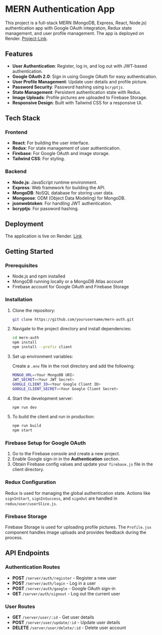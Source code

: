 # MERN Authentication App

This project is a full-stack MERN (MongoDB, Express, React, Node.js) authentication app with Google OAuth integration, Redux state management, and user profile management. The app is deployed on Render. [Project-Link](https://mern-auth-389v.onrender.com).

## Features

- **User Authentication**: Register, log in, and log out with JWT-based authentication.
- **Google OAuth 2.0**: Sign in using Google OAuth for easy authentication.
- **User Profile Management**: Update user details and profile picture.
- **Password Security**: Password hashing using `bcryptjs`.
- **State Management**: Persistent authentication state with Redux.
- **Image Uploads**: Profile pictures are uploaded to Firebase Storage.
- **Responsive Design**: Built with Tailwind CSS for a responsive UI.

## Tech Stack

### Frontend
- **React**: For building the user interface.
- **Redux**: For state management of user authentication.
- **Firebase**: For Google OAuth and image storage.
- **Tailwind CSS**: For styling.

### Backend
- **Node.js**: JavaScript runtime environment.
- **Express**: Web framework for building the API.
- **MongoDB**: NoSQL database for storing user data.
- **Mongoose**: ODM (Object Data Modeling) for MongoDB.
- **jsonwebtoken**: For handling JWT authentication.
- **bcryptjs**: For password hashing.

## Deployment

The application is live on Render. [Link](https://mern-auth-389v.onrender.com)

## Getting Started

### Prerequisites

- Node.js and npm installed
- MongoDB running locally or a MongoDB Atlas account
- Firebase account for Google OAuth and Firebase Storage

### Installation

1. Clone the repository:

    ```bash
    git clone https://github.com/yourusername/mern-auth.git
    ```

2. Navigate to the project directory and install dependencies:

    ```bash
    cd mern-auth
    npm install
    npm install --prefix client
    ```

3. Set up environment variables:
   
    Create a `.env` file in the root directory and add the following:

    ```bash
    MONGO_URL=<Your MongoDB URI>
    JWT_SECRET=<Your JWT Secret>
    GOOGLE_CLIENT_ID=<Your Google Client ID>
    GOOGLE_CLIENT_SECRET=<Your Google Client Secret>
    ```

4. Start the development server:

    ```bash
    npm run dev
    ```

5. To build the client and run in production:

    ```bash
    npm run build
    npm start
    ```

### Firebase Setup for Google OAuth

1. Go to the Firebase console and create a new project.
2. Enable Google sign-in in the **Authentication** section.
3. Obtain Firebase config values and update your `firebase.js` file in the client directory.

### Redux Configuration

Redux is used for managing the global authentication state. Actions like `signInStart`, `signInSuccess`, and `signOut` are handled in `redux/user/userSlice.js`.

### Firebase Storage

Firebase Storage is used for uploading profile pictures. The `Profile.jsx` component handles image uploads and provides feedback during the process.

## API Endpoints

### Authentication Routes

- **POST** `/server/auth/register` - Register a new user
- **POST** `/server/auth/login` - Log in a user
- **POST** `/server/auth/google` - Google OAuth sign-in
- **GET** `/server/auth/signout` - Log out the current user

### User Routes

- **GET** `/server/user/:id` - Get user details
- **POST** `/server/user/update/:id` - Update user details
- **DELETE** `/server/user/delete/:id` - Delete user account
